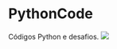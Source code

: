 # PythonCode
Códigos Python e desafios.
![](http://dwebkit.esy.es/repositorio/python-logo-3.6.gif) 
